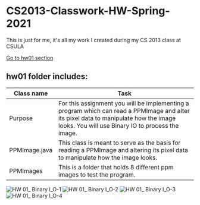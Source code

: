 # CS2013-Classwork-HW-Spring-2021
This is just for me, it's all my work I created during my CS 2013 class at CSULA

[Go to hw01 section](#hw01-folder-includes)


## hw01 folder includes:
Class name  | Task
-------------    | -------------
 Purpose     |  For this assignment you will be implementing a program which can read a PPMImage and alter its pixel data to manipulate how the image looks.  You will use Binary IO to process the image. 
PPMImage.java     |  This class is meant to serve as the basis for reading a PPMImage and altering its pixel data to manipulate how the image looks.
PPMImages     |  This is a folder that holds 8 different ppm images to test the program.

![HW 01_ Binary I_O-1](https://user-images.githubusercontent.com/55372515/151686319-737cc907-32f3-4597-a924-a1a30e36b8f4.jpg)
![HW 01_ Binary I_O-2](https://user-images.githubusercontent.com/55372515/151686323-1c467a1d-90dd-4fa9-b82f-9bb0c717cdb4.jpg)
![HW 01_ Binary I_O-3](https://user-images.githubusercontent.com/55372515/151686325-38817326-9675-42d5-b4b0-10544679f572.jpg)
![HW 01_ Binary I_O-4](https://user-images.githubusercontent.com/55372515/151686329-28dc0672-4cdf-4164-90e9-068c1d6b57e3.jpg)

